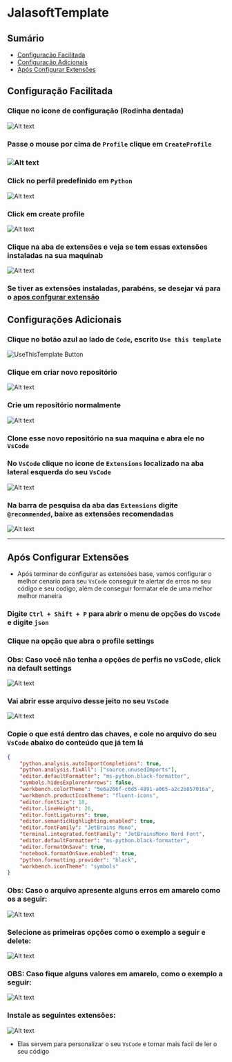 # JalasoftTemplate

## Sumário
 - [Configuração Facilitada](#configuração-facilitada)
 - [Configuração Adicionais](#configurações-adicionais)
 - [Após Configurar Extensões](#após-configurar-extensões)

## Configuração Facilitada

### Clique no icone de configuração (Rodinha dentada)

![Alt text](Assets/settingsButton.png)

### Passe o mouse por cima de `Profile` clique em `CreateProfile`

### ![Alt text](/Assets/image.png)

### Click no perfil predefinido em `Python`

![Alt text](/Assets/image-2.png)

### Click em create profile

![Alt text](/Assets/image-3.png)

### Clique na aba de extensões e veja se tem essas extensões instaladas na sua maquinab

![Alt text](/Assets/image-4.png)

### Se tiver as extensões instaladas, parabéns, se desejar vá para o [apos confgurar extensão](#após-configurar-extensões)

## Configurações Adicionais

### Clique no botão azul ao lado de `Code`, escrito `Use this template`

![UseThisTemplate Button](Assets/usethisTemplateButton.png)

### Clique em criar novo repositório

![Alt text](Assets/buttonOptions.png)

### Crie um repositório normalmente

![Alt text](Assets/createRepo.png)

### Clone esse novo repositório na sua maquina e abra ele no `VsCode`

### No `VsCode` clique no icone de `Extensions` localizado na aba lateral esquerda do seu `VsCode`

![Alt text](Assets/extesionIcon.png)

### Na barra de pesquisa da aba das `Extensions` digite `@recommended`, baixe as extensões recomendadas

![Alt text](Assets/@recomendations.png)

---

## Após Configurar Extensões

- Após terminar de configurar as extensões base, vamos configurar o melhor cenario para seu `VsCode` 
conseguir te alertar de erros no seu código e seu codigo, além de conseguir formatar ele de uma melhor
melhor maneira

### Digite `Ctrl + Shift + P` para abrir o menu de opções do `VsCode` e digite `json`
### Clique na opção que abra o profile settings 
### Obs: Caso você não tenha a opções de perfis no vsCode, click na default settings

![Alt text](/Assets/image-5.png)


### Vai abrir esse arquivo desse jeito no seu `VsCode` 

![Alt text](/Assets/image-6.png)


### Copie o que está dentro das chaves, e cole no arquivo do seu `VsCode` abaixo do conteúdo que já tem lá

```json
{
    "python.analysis.autoImportCompletions": true,
    "python.analysis.fixAll": ["source.unusedImports"],  
    "editor.defaultFormatter": "ms-python.black-formatter",
    "symbols.hidesExplorerArrows": false,
    "workbench.colorTheme": "5e6a266f-c6d5-4891-a065-a2c2b857016a",
    "workbench.productIconTheme": "fluent-icons",
    "editor.fontSize": 18,
    "editor.lineHeight": 26,
    "editor.fontLigatures": true,
    "editor.semanticHighlighting.enabled": true,
    "editor.fontFamily": "JetBrains Mono",
    "terminal.integrated.fontFamily": "JetBrainsMono Nerd Font",
    "editor.defaultFormatter": "ms-python.black-formatter",
    "editor.formatOnSave": true,
    "notebook.formatOnSave.enabled": true,
    "python.formatting.provider": "black",
    "workbench.iconTheme": "symbols"
}
```

### Obs: Caso o arquivo apresente alguns erros em amarelo como os a seguir: 

![Alt text](/Assets/image-7.png)


### Selecione as primeiras opções como o exemplo a seguir e delete: 

![Alt text](Assets/image-8.png)


### OBS: Caso fique alguns valores em amarelo, como o exemplo a seguir:  
![Alt text](Assets/image-9.png)

### Instale as seguintes extensões: 

![Alt text](/Assets/image-10.png)

- Elas servem para personalizar o seu `VsCode` e tornar mais facil de ler o seu código
